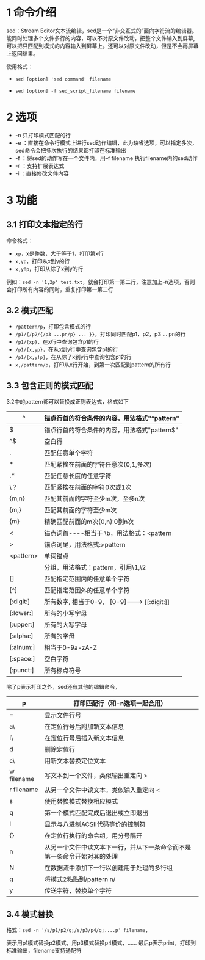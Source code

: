 # 1 命令介绍

sed：Stream Editor文本流编辑，sed是一个“非交互式的”面向字符流的编辑器。能同时处理多个文件多行的内容，可以不对原文件改动，把整个文件输入到屏幕,可以把只匹配到模式的内容输入到屏幕上。还可以对原文件改动，但是不会再屏幕上返回结果。

使用格式：

- `sed [option] 'sed command' filename`

- `sed [option] -f sed_script_filename filename`

# 2 选项

- -n 只打印模式匹配的行
- -e ：直接在命令行模式上进行sed动作编辑，此为缺省选项，可以指定多次，sed命令会把多次执行的结果都打印在标准输出
- -f ：将sed的动作写在一个文件内，用–f filename 执行filename内的sed动作
- -r ：支持扩展表达式
- -i ：直接修改文件内容

# 3 功能

## 3.1 打印文本指定的行

命令格式：

- `xp`，x是整数，大于等于1，打印第x行
- `x,yp`，打印从x到y的行
- `x,y!p`，打印从除了x到y的行

例如：`sed -n '1,2p' test.txt`，就会打印第一第二行，注意加上-n选项，否则会打印所有内容的同时，重复打印第一第二行

## 3.2 模式匹配

- `/pattern/p`，打印包含模式的行
- `/p1/{/p2/{/p3 ...pn/p} ... }}`，打印同时匹配p1，p2，p3  ... pn的行
- `/p1/{xp}`，在x行中查询包含p1的行
- `/p1/{x,yp}`，在从x到y行中查询包含p1的行
- `/p1/{x,y!p}`，在从除了x到y行中查询包含p1的行
- `x,/pattern/p`，打印从x行开始，到第一次匹配到pattern的所有行

## 3.3 包含正则的模式匹配

3.2中的pattern都可以替换成正则表达式，格式如下

| ^           | 锚点行首的符合条件的内容，用法格式"^pattern" |
| ----------- | -------------------------------------------- |
| $           | 锚点行首的符合条件的内容，用法格式"pattern$" |
| ^$          | 空白行                                       |
| .           | 匹配任意单个字符                             |
| *           | 匹配紧挨在前面的字符任意次(0,1,多次)         |
| .*          | 匹配任意长度的任意字符                       |
| \？         | 匹配紧挨在前面的字符0次或1次                 |
| \{m,n\}     | 匹配其前面的字符至少m次，至多n次             |
| \{m,\}      | 匹配其前面的字符至少m次                      |
| \{m\}       | 精确匹配前面的m次\{0,n\}:0到n次              |
| \<          | 锚点词首----相当于 \b，用法格式：\<pattern   |
| \>          | 锚点词尾，用法格式:\>pattern                 |
| \<pattern\> | 单词锚点                                     |
|             | 分组，用法格式：pattern，引用\1,\2           |
| []          | 匹配指定范围内的任意单个字符                 |
| [^]         | 匹配指定范围外的任意单个字符                 |
| [:digit:]   | 所有数字, 相当于0-9， [0-9]---> [[:digit:]]  |
| [:lower:]   | 所有的小写字母                               |
| [:upper:]   | 所有的大写字母                               |
| [:alpha:]   | 所有的字母                                   |
| [:alnum:]   | 相当于0-9a-zA-Z                              |
| [:space:]   | 空白字符                                     |
| [:punct:]   | 所有标点符号                                 |

除了p表示打印之外，sed还有其他的编辑命令，

| p          | 打印匹配行（和-n选项一起合用）                               |
| ---------- | ------------------------------------------------------------ |
| =          | 显示文件行号                                                 |
| a\         | 在定位行号后附加新文本信息                                   |
| i\         | 在定位行号后插入新文本信息                                   |
| d          | 删除定位行                                                   |
| c\         | 用新文本替换定位文本                                         |
| w filename | 写文本到一个文件，类似输出重定向 >                           |
| r filename | 从另一个文件中读文本，类似输入重定向 <                       |
| s          | 使用替换模式替换相应模式                                     |
| q          | 第一个模式匹配完成后退出或立即退出                           |
| l          | 显示与八进制ACSII代码等价的控制符                            |
| {}         | 在定位行执行的命令组，用分号隔开                             |
| n          | 从另一个文件中读文本下一行，并从下一条命令而不是第一条命令开始对其的处理 |
| N          | 在数据流中添加下一行以创建用于处理的多行组                   |
| g          | 将模式2粘贴到/pattern n/                                     |
| y          | 传送字符，替换单个字符                                       |

## 3.4 模式替换

格式：`sed -n '/s/p1/p2/g;/s/p3/p4/g;....p' filename`，

表示用p1模式替换p2模式，用p3模式替换p4模式，...... 最后p表示print，打印到标准输出，filename支持通配符